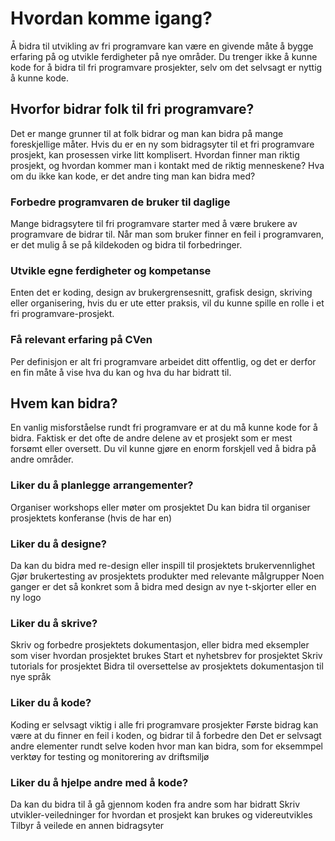 # Hvordan komme igang?
Å bidra til utvikling av fri programvare kan være en givende måte å bygge erfaring på og utvikle ferdigheter på nye områder. Du trenger ikke å kunne kode for å bidra til fri programvare prosjekter, selv om det selvsagt er nyttig å kunne kode.

## Hvorfor bidrar folk til fri programvare? 
Det er mange grunner til at folk bidrar og man kan bidra på mange foreskjellige måter. Hvis du er en ny som bidragsyter til et fri programvare prosjekt, kan prosessen virke litt komplisert. Hvordan finner man riktig prosjekt, og hvordan kommer man i kontakt med de riktig menneskene? Hva om du ikke kan kode, er det andre ting man kan bidra med? 

### Forbedre programvaren de bruker til daglige 
Mange bidragsytere til fri programvare starter med å være brukere av programvare de bidrar til. Når man som bruker finner en feil i programvaren, er det mulig å se på kildekoden og bidra til forbedringer. 

### Utvikle egne ferdigheter og kompetanse
Enten det er koding, design av brukergrensesnitt, grafisk design, skriving eller organisering, hvis du er ute etter praksis, vil du kunne spille en rolle i et fri programvare-prosjekt.

### Få relevant erfaring på CVen   
Per definisjon er alt fri programvare arbeidet ditt offentlig, og det er derfor en fin måte å vise hva du kan og hva du har bidratt til.  

## Hvem kan bidra?
En vanlig misforståelse rundt fri programvare er at du må kunne kode for å bidra. Faktisk er det ofte de andre delene av et prosjekt som er mest forsømt eller oversett. Du vil kunne gjøre en enorm forskjell ved å bidra på andre områder.

### Liker du å planlegge arrangementer?
Organiser workshops eller møter om prosjektet
Du kan bidra til organiser prosjektets konferanse (hvis de har en)

### Liker du å designe?
Da kan du bidra med re-design eller inspill til prosjektets brukervennlighet
Gjør brukertesting av prosjektets produkter med relevante målgrupper
Noen ganger er det så konkret som å bidra med design av nye t-skjorter eller en ny logo

### Liker du å skrive?
Skriv og forbedre prosjektets dokumentasjon, eller bidra med eksempler som viser hvordan prosjektet brukes
Start et nyhetsbrev for prosjektet
Skriv tutorials for prosjektet
Bidra til oversettelse av prosjektets dokumentasjon til nye språk

### Liker du å kode?
Koding er selvsagt viktig i alle fri programvare prosjekter
Første bidrag kan være at du finner en feil i koden, og bidrar til å forbedre den
Det er selvsagt andre elementer rundt selve koden hvor man kan bidra, som for eksemmpel verktøy for testing og monitorering av driftsmiljø

### Liker du å hjelpe andre med å kode?
Da kan du bidra til å gå gjennom koden fra andre som har bidratt
Skriv utvikler-veiledninger for hvordan et prosjekt kan brukes og videreutvikles
Tilbyr å veilede en annen bidragsyter


